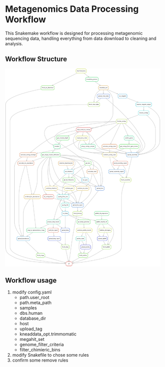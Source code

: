 # Metagenomics Data Processing Workflow

This Snakemake workflow is designed for processing metagenomic sequencing data, handling everything from data download to cleaning and analysis.

## Workflow Structure

<img src="images/rulegraph.png" alt="workflow" width="800"/>

## Workflow usage

1. modify config.yaml
	-	path.user_root
	-	path.meta_path
	-	samples
	-	dbs.human
	-	database_dir
	-	host
	-	upload_tag
	-	kneaddata_opt.trimmomatic
	-	megahit_set
	-	genome_filter_criteria
	-	filter_chimieric_bins
2. modify Snakefile to chose some rules
3. confirm some remove rules